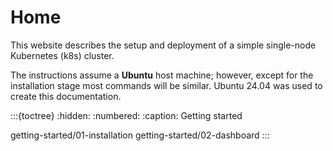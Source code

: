 Home 
=======

This website describes the setup and deployment of a simple single-node Kubernetes (k8s) cluster.

The instructions assume a **Ubuntu** host machine; however, except for the installation stage most commands will be similar.  Ubuntu 24.04 was used to create this documentation.

:::{toctree}
:hidden:
:numbered:
:caption: Getting started

getting-started/01-installation
getting-started/02-dashboard
:::
